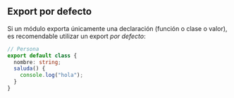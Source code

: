 ## Export por defecto

Si un módulo exporta únicamente una declaración (función o clase o valor), es recomendable utilizar un export _por defecto_:

```ts
// Persona
export default class {
  nombre: string;
  saluda() {
    console.log("hola");
  }
}
```

